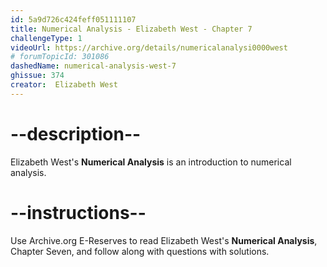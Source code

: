 ```yaml
---
id: 5a9d726c424feff051111107
title: Numerical Analysis - Elizabeth West - Chapter 7
challengeType: 1
videoUrl: https://archive.org/details/numericalanalysi0000west
# forumTopicId: 301086
dashedName: numerical-analysis-west-7
ghissue: 374
creator:  Elizabeth West
---
```


# --description--

Elizabeth West's __Numerical Analysis__ is an introduction to numerical analysis.

# --instructions--

Use Archive.org E-Reserves to read Elizabeth West's __Numerical Analysis__, Chapter Seven, and follow along with questions with solutions. 
